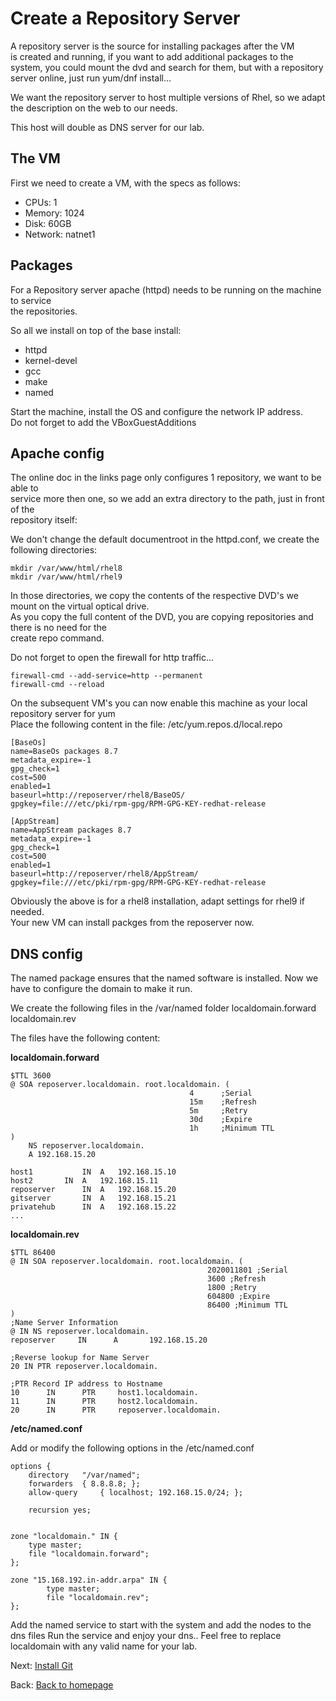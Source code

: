 # Create a Repository Server

A repository server is the source for installing packages after the VM  
is created and running, if you want to add additional packages to the   
system, you could mount the dvd and search for them, but with a repository  
server online, just run yum/dnf install...

We want the repository server to host multiple versions of Rhel, so we adapt  
the description on the web to our needs.

This host will double as DNS server for our lab.

## The VM

First we need to create a VM, with the specs as follows:
* CPUs:   1
* Memory: 1024
* Disk:   60GB
* Network: natnet1

## Packages

For a Repository server apache (httpd) needs to be running on the machine to service  
the repositories.

So all we install on top of the base install:

* httpd
* kernel-devel
* gcc
* make
* named

Start the machine, install the OS and configure the network IP address.  
Do not forget to add the VBoxGuestAdditions

## Apache config

The online doc in the links page only configures 1 repository, we want to be able to   
service more then one, so we add an extra directory to the path, just in front of the  
repository itself:  

We don't change the default documentroot in the httpd.conf, we create the following directories:
````
mkdir /var/www/html/rhel8
mkdir /var/www/html/rhel9
````

In those directories, we copy the contents of the respective DVD's we mount on the virtual optical drive.  
As you copy the full content of the DVD, you are copying repositories and there is no need for the  
create repo command.

Do not forget to open the firewall for http traffic...

````
firewall-cmd --add-service=http --permanent
firewall-cmd --reload
````

On the subsequent VM's you can now enable this machine as your local repository server for yum  
Place the following content in the file: /etc/yum.repos.d/local.repo  

````
[BaseOs]
name=BaseOs packages 8.7
metadata_expire=-1
gpg_check=1
cost=500
enabled=1
baseurl=http://reposerver/rhel8/BaseOS/
gpgkey=file:///etc/pki/rpm-gpg/RPM-GPG-KEY-redhat-release

[AppStream]
name=AppStream packages 8.7
metadata_expire=-1
gpg_check=1
cost=500
enabled=1
baseurl=http://reposerver/rhel8/AppStream/
gpgkey=file:///etc/pki/rpm-gpg/RPM-GPG-KEY-redhat-release
````

Obviously the above is for a rhel8 installation, adapt settings for rhel9 if needed.  
Your new VM can install packges from the reposerver now.  

## DNS config

The named package ensures that the named software is installed.
Now we have to configure the domain to make it run.

We create the following files in the /var/named folder
localdomain.forward
localdomain.rev

The files have the following content:

**localdomain.forward**
```text
$TTL 3600
@ SOA reposerver.localdomain. root.localdomain. (
                                        4      ;Serial 
                                        15m    ;Refresh
                                        5m     ;Retry
                                        30d    ;Expire 
                                        1h     ;Minimum TTL
)
    NS reposerver.localdomain.
    A 192.168.15.20

host1			IN 	A 	192.168.15.10
host2 		IN 	A 	192.168.15.11
reposerver		IN 	A 	192.168.15.20
gitserver		IN 	A 	192.168.15.21
privatehub		IN 	A 	192.168.15.22
...
```

**localdomain.rev**
```text
$TTL 86400
@ IN SOA reposerver.localdomain. root.localdomain. (
                                            2020011801 ;Serial
                                            3600 ;Refresh
                                            1800 ;Retry
                                            604800 ;Expire
                                            86400 ;Minimum TTL
)
;Name Server Information
@ IN NS reposerver.localdomain.
reposerver     IN      A       192.168.15.20

;Reverse lookup for Name Server
20 IN PTR reposerver.localdomain.

;PTR Record IP address to Hostname
10      IN      PTR     host1.localdomain.
11      IN      PTR     host2.localdomain.
20	    IN	    PTR	    reposerver.localdomain.
```

**/etc/named.conf**

Add or modify the following options in the /etc/named.conf
```text
options {
	directory 	"/var/named";
	forwarders	{ 8.8.8.8; };
	allow-query     { localhost; 192.168.15.0/24; };

	recursion yes;


zone "localdomain." IN {
	type master;
	file "localdomain.forward";
};

zone "15.168.192.in-addr.arpa" IN {
        type master;
        file "localdomain.rev";
};
```
Add the named service to start with the system and add the nodes to the dns files
Run the service and enjoy your dns..
Feel free to replace localdomain with any valid name for your lab.

Next: [Install Git](create_vm.md)

Back: [Back to homepage](README.md)
